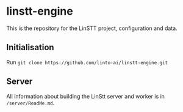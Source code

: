 # linstt-engine

This is the repository for the LinSTT project, configuration and data.

## Initialisation

Run `git clone https://github.com/linto-ai/linstt-engine.git`

## Server
All information about building the LinStt server and worker is in `/server/ReadMe.md`.
